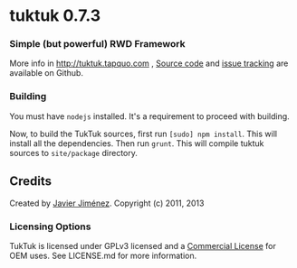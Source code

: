 # tuktuk 0.7.3
### Simple (but powerful) RWD Framework

More info in http://tuktuk.tapquo.com , [Source code](https://github.com/soyjavi/tuktuk) and [issue tracking](https://github.com/soyjavi/tuktuk/issues) are available on Github.

### Building

You must have `nodejs` installed. It's a requirement to proceed with building.

Now, to build the TukTuk sources, first run `[sudo] npm install`. This will install all the dependencies.
Then run `grunt`. This will compile tuktuk sources to `site/package` directory.

## Credits
Created by [Javier Jiménez](http://twitter.com/soyjavi).
Copyright (c) 2011, 2013

### Licensing Options
TukTuk is licensed under GPLv3 licensed and a [Commercial License](https://github.com/TapQuo/Lungo.js/blob/master/LICENSE.md) for OEM uses. See LICENSE.md for more information.
